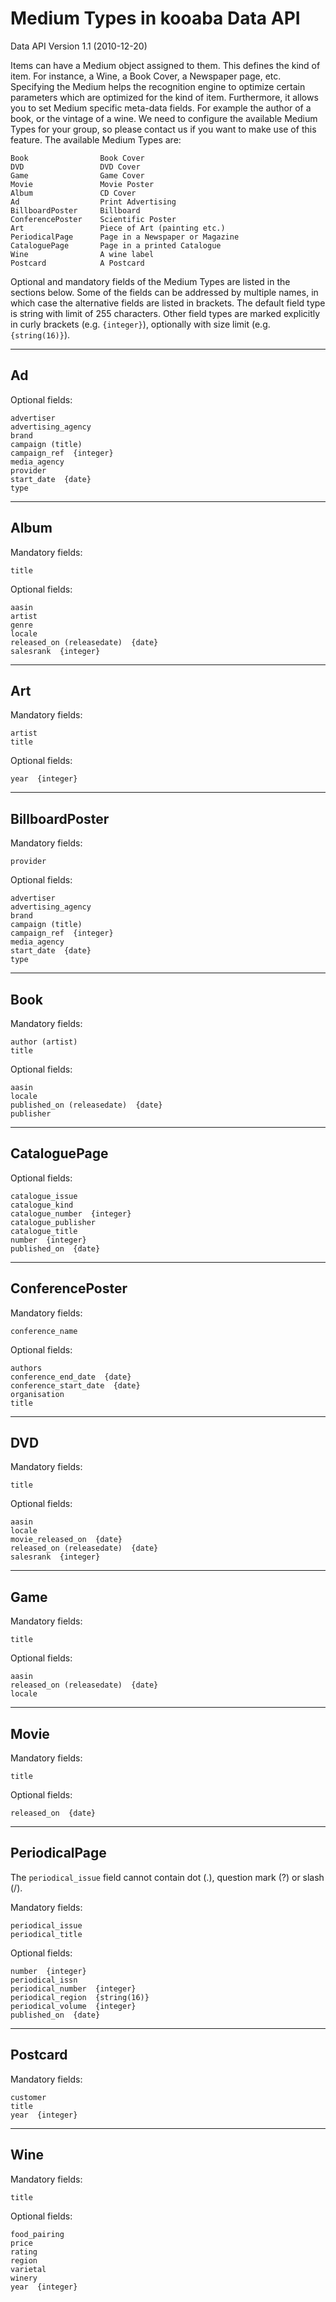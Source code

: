 # Medium Types in kooaba Data API
Data API Version 1.1 (2010-12-20)

Items can have a Medium object assigned to them. This defines the kind of item. For instance, a Wine, a Book Cover, a Newspaper page, etc. Specifying the Medium helps the recognition engine to optimize certain parameters which are optimized for the kind of item. Furthermore, it allows you to set Medium specific meta-data fields. For example the author of a book, or the vintage of a wine. We need to configure the available Medium Types for your group, so please contact us if you want to make use of this feature. The available Medium Types are:

    Book                Book Cover
    DVD                 DVD Cover
    Game                Game Cover
    Movie               Movie Poster
    Album               CD Cover
    Ad                  Print Advertising
    BillboardPoster     Billboard
    ConferencePoster    Scientific Poster
    Art                 Piece of Art (painting etc.)
    PeriodicalPage      Page in a Newspaper or Magazine
    CataloguePage       Page in a printed Catalogue
    Wine                A wine label
    Postcard            A Postcard

Optional and mandatory fields of the Medium Types are listed in the sections below. Some of the fields can be addressed by multiple names, in which case the alternative fields are listed in brackets. The default field type is string with limit of 255 characters. Other field types are marked explicitly in curly brackets (e.g. `{integer}`), optionally with size limit (e.g. `{string(16)}`).

---

## Ad

Optional fields:

    advertiser
    advertising_agency
    brand
    campaign (title)
    campaign_ref  {integer}
    media_agency
    provider
    start_date  {date}
    type

---

## Album

Mandatory fields:

    title

Optional fields:

    aasin
    artist
    genre
    locale
    released_on (releasedate)  {date}
    salesrank  {integer}

---

## Art

Mandatory fields:

    artist
    title

Optional fields:

    year  {integer}

---

## BillboardPoster

Mandatory fields:

    provider

Optional fields:

    advertiser
    advertising_agency
    brand
    campaign (title)
    campaign_ref  {integer}
    media_agency
    start_date  {date}
    type

---

## Book

Mandatory fields:

    author (artist)
    title

Optional fields:

    aasin
    locale
    published_on (releasedate)  {date}
    publisher

---

## CataloguePage

Optional fields:

    catalogue_issue
    catalogue_kind
    catalogue_number  {integer}
    catalogue_publisher
    catalogue_title
    number  {integer}
    published_on  {date}

---

## ConferencePoster

Mandatory fields:

    conference_name

Optional fields:

    authors
    conference_end_date  {date}
    conference_start_date  {date}
    organisation
    title

---

## DVD

Mandatory fields:

    title

Optional fields:

    aasin
    locale
    movie_released_on  {date}
    released_on (releasedate)  {date}
    salesrank  {integer}

---

## Game

Mandatory fields:

    title

Optional fields:

    aasin
    released_on (releasedate)  {date}
    locale

---

## Movie

Mandatory fields:

    title

Optional fields:

    released_on  {date}

---

## PeriodicalPage

The `periodical_issue` field cannot contain dot (.), question mark (?) or slash (/).

Mandatory fields:

    periodical_issue
    periodical_title

Optional fields:

    number  {integer}
    periodical_issn
    periodical_number  {integer}
    periodical_region  {string(16)}
    periodical_volume  {integer}
    published_on  {date}

---

## Postcard

Mandatory fields:

    customer
    title
    year  {integer}

---

## Wine

Mandatory fields:

    title

Optional fields:

    food_pairing
    price
    rating
    region
    varietal
    winery
    year  {integer}

